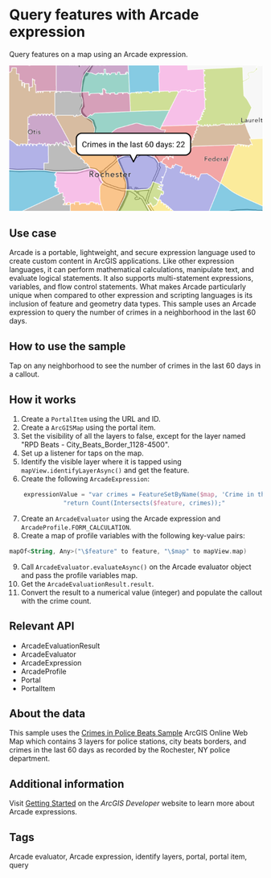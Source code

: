 # Query features with Arcade expression

Query features on a map using an Arcade expression.

![QueryFeaturesWithArcadeExpression](query-features-with-arcade-expression.png)

## Use case

Arcade is a portable, lightweight, and secure expression language used to create custom content in ArcGIS applications. Like other expression languages, it can perform mathematical calculations, manipulate text, and evaluate logical statements. It also supports multi-statement expressions, variables, and flow control statements. What makes Arcade particularly unique when compared to other expression and scripting languages is its inclusion of feature and geometry data types. This sample uses an Arcade expression to query the number of crimes in a neighborhood in the last 60 days.

## How to use the sample

Tap on any neighborhood to see the number of crimes in the last 60 days in a callout.

## How it works

1. Create a `PortalItem` using the URL and ID.
2. Create a `ArcGISMap` using the portal item.
3. Set the visibility of all the layers to false, except for the layer named "RPD Beats  - City_Beats_Border_1128-4500".
4. Set up a listener for taps on the map.
5. Identify the visible layer where it is tapped using `mapView.identifyLayerAsync()` and get the feature.
6. Create the following `ArcadeExpression`:
```kotlin		
 	expressionValue = "var crimes = FeatureSetByName($map, 'Crime in the last 60 days');\n"
			   "return Count(Intersects($feature, crimes));"
```
            
7. Create an `ArcadeEvaluator` using the Arcade expression and `ArcadeProfile.FORM_CALCULATION`.
8. Create a map of profile variables with the following key-value pairs: 
```kotlin
mapOf<String, Any>("\$feature" to feature, "\$map" to mapView.map)
```
	 
9. Call `ArcadeEvaluator.evaluateAsync()` on the Arcade evaluator object and pass the profile variables map.
10. Get the `ArcadeEvaluationResult.result`.
11. Convert the result to a numerical value (integer) and populate the callout with the crime count.

## Relevant API

* ArcadeEvaluationResult
* ArcadeEvaluator
* ArcadeExpression
* ArcadeProfile
* Portal
* PortalItem

## About the data

This sample uses the [Crimes in Police Beats Sample](https://www.arcgis.com/home/item.html?id=14562fced3474190b52d315bc19127f6) ArcGIS Online Web Map which contains 3 layers for police stations, city beats borders, and crimes in the last 60 days as recorded by the Rochester, NY police department.

## Additional information

Visit [Getting Started](https://developers.arcgis.com/arcade/) on the *ArcGIS Developer* website to learn more about Arcade expressions.

## Tags

Arcade evaluator, Arcade expression, identify layers, portal, portal item, query
